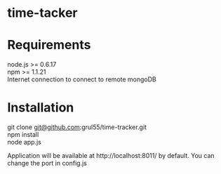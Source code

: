time-tacker
===========

Requirements
============
node.js >= 0.6.17<br />
npm >= 1.1.21<br />
Internet connection to connect to remote mongoDB<br />

Installation
============
git clone git@github.com:grul55/time-tracker.git<br />
npm install<br />
node app.js<br />

Application will be available at http://localhost:8011/ by default. You can change the port in config.js